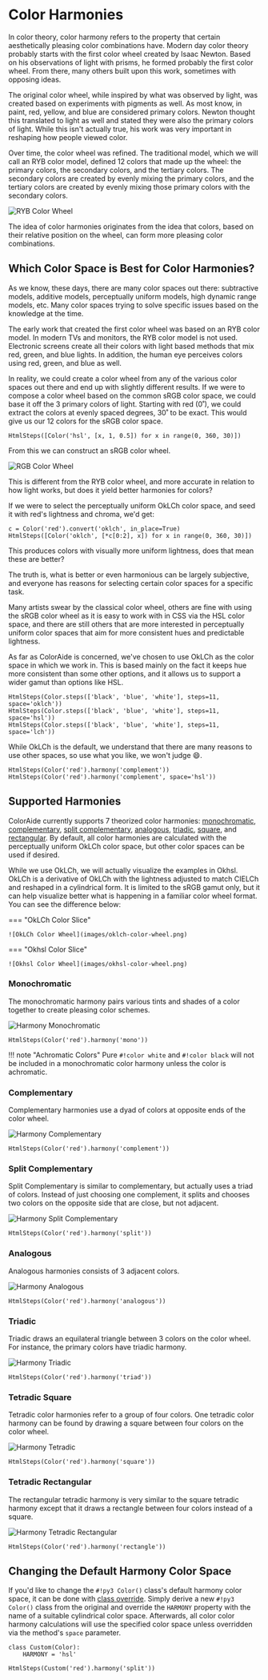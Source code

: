 # Color Harmonies

In color theory, color harmony refers to the property that certain aesthetically pleasing color combinations have.
Modern day color theory probably starts with the first color wheel created by Isaac Newton. Based on his observations of
light with prisms, he formed probably the first color wheel. From there, many others built upon this work, sometimes
with opposing ideas.

The original color wheel, while inspired by what was observed by light, was created based on experiments with pigments
as well. As most know, in paint, red, yellow, and blue are considered primary colors. Newton thought this translated to
light as well and stated they were also the primary colors of light. While this isn't actually true, his work was very
important in reshaping how people viewed color.

Over time, the color wheel was refined. The traditional model, which we will call an RYB color model, defined 12 colors
that made up the wheel: the primary colors, the secondary colors, and the tertiary colors. The secondary colors are
created by evenly mixing the primary colors, and the tertiary colors are created by evenly mixing those primary colors
with the secondary colors.

![RYB Color Wheel](images/color-wheel.png)

The idea of color harmonies originates from the idea that colors, based on their relative position on the wheel, can
form more pleasing color combinations.

## Which Color Space is Best for Color Harmonies?

As we know, these days, there are many color spaces out there: subtractive models, additive models, perceptually
uniform models, high dynamic range models, etc. Many color spaces trying to solve specific issues based on the knowledge
at the time.

The early work that created the first color wheel was based on an RYB color model. In modern TVs and monitors, the RYB
color model is not used. Electronic screens create all their colors with light based methods that mix red, green, and
blue lights. In addition, the human eye perceives colors using red, green, and blue as well.

In reality, we could create a color wheel from any of the various color spaces out there and end up with slightly
different results. If we were to compose a color wheel based on the common sRGB color space, we could base it off the 3
primary colors of light. Starting with red (0˚), we could extract the colors at evenly spaced degrees, 30˚ to be exact.
This would give us our 12 colors for the sRGB color space.

```playground
HtmlSteps([Color('hsl', [x, 1, 0.5]) for x in range(0, 360, 30)])
```

From this we can construct an sRGB color wheel.

![RGB Color Wheel](images/rgb-color-wheel.png)

This is different from the RYB color wheel, and more accurate in relation to how light works, but does it yield better
harmonies for colors?

If we were to select the perceptually uniform OkLCh color space, and seed it with red's lightness and chroma, we'd get:

```playground
c = Color('red').convert('oklch', in_place=True)
HtmlSteps([Color('oklch', [*c[0:2], x]) for x in range(0, 360, 30)])
```

This produces colors with visually more uniform lightness, does that mean these are better?

The truth is, what is better or even harmonious can be largely subjective, and everyone has reasons for selecting
certain color spaces for a specific task.

Many artists swear by the classical color wheel, others are fine with using the sRGB color wheel as it is easy to work
with in CSS via the HSL color space, and there are still others that are more interested in perceptually uniform color
spaces that aim for more consistent hues and predictable lightness.

As far as ColorAide is concerned, we've chosen to use OkLCh as the color space in which we work in. This is based
mainly on the fact it keeps hue more consistent than some other options, and it allows us to support a wider gamut than
options like HSL.

```playground
HtmlSteps(Color.steps(['black', 'blue', 'white'], steps=11, space='oklch'))
HtmlSteps(Color.steps(['black', 'blue', 'white'], steps=11, space='hsl'))
HtmlSteps(Color.steps(['black', 'blue', 'white'], steps=11, space='lch'))
```

While OkLCh is the default, we understand that there are many reasons to use other spaces, so use what you like, we
won't judge :smile:.

```playground
HtmlSteps(Color('red').harmony('complement'))
HtmlSteps(Color('red').harmony('complement', space='hsl'))
```

## Supported Harmonies

ColorAide currently supports 7 theorized color harmonies: [monochromatic](#monochromatic),
[complementary](#complementary), [split complementary](#split-complementary), [analogous](#analogous),
[triadic](#triadic), [square](#tetradic-square), and [rectangular](#tetradic-rectangular). By default, all color
harmonies are calculated with the perceptually uniform OkLCh color space, but other color spaces can be used if desired.

While we use OkLCh, we will actually visualize the examples in Okhsl. OkLCh is a derivative of OkLCh with the lightness
adjusted to match CIELCh and reshaped in a cylindrical form. It is limited to the sRGB gamut only, but it can help
visualize better what is happening in a familiar color wheel format. You can see the difference below:

=== "OkLCh Color Slice"

    ![OkLCh Color Wheel](images/oklch-color-wheel.png)

=== "Okhsl Color Slice"

    ![Okhsl Color Wheel](images/okhsl-color-wheel.png)


### Monochromatic

The monochromatic harmony pairs various tints and shades of a color together to create pleasing color schemes.

![Harmony Monochromatic](images/harmony-mono.png)

```playground
HtmlSteps(Color('red').harmony('mono'))
```

!!! note "Achromatic Colors"
    Pure `#!color white` and `#!color black` will not be included in a monochromatic color harmony unless the color is
    achromatic.

### Complementary

Complementary harmonies use a dyad of colors at opposite ends of the color wheel.

![Harmony Complementary](images/harmony-complement.png)

```playground
HtmlSteps(Color('red').harmony('complement'))
```

### Split Complementary

Split Complementary is similar to complementary, but actually uses a triad of colors. Instead of just choosing one
complement, it splits and chooses two colors on the opposite side that are close, but not adjacent.

![Harmony Split Complementary](images/harmony-split-complement.png)

```playground
HtmlSteps(Color('red').harmony('split'))
```

### Analogous

Analogous harmonies consists of 3 adjacent colors.

![Harmony Analogous](images/harmony-analogous.png)

```playground
HtmlSteps(Color('red').harmony('analogous'))
```

### Triadic

Triadic draws an equilateral triangle between 3 colors on the color wheel. For instance, the primary colors have triadic
harmony.

![Harmony Triadic](images/harmony-triadic.png)

```playground
HtmlSteps(Color('red').harmony('triad'))
```

### Tetradic Square

Tetradic color harmonies refer to a group of four colors. One tetradic color harmony can be found by drawing a square
between four colors on the color wheel.

![Harmony Tetradic](images/harmony-tetradic.png)

```playground
HtmlSteps(Color('red').harmony('square'))
```

### Tetradic Rectangular

The rectangular tetradic harmony is very similar to the square tetradic harmony except that it draws a rectangle between
four colors instead of a square.

![Harmony Tetradic Rectangular](images/harmony-tetradic-rect.png)

```playground
HtmlSteps(Color('red').harmony('rectangle'))
```

## Changing the Default Harmony Color Space

If you'd like to change the `#!py3 Color()` class's default harmony color space, it can be done with
[class override](./color.md#override-default-settings). Simply derive a new `#!py3 Color()` class from the original and
override the `HARMONY` property with the name of a suitable cylindrical color space. Afterwards, all color color
harmony calculations will use the specified color space unless overridden via the method's `space` parameter.

```playground
class Custom(Color):
    HARMONY = 'hsl'

HtmlSteps(Custom('red').harmony('split'))
```
